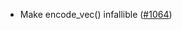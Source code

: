 - Make encode_vec() infallible
  ([#1064](https://github.com/informalsystems/tendermint-rs/issues/1064))